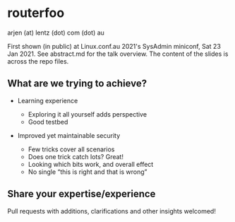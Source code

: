 # routerfoo
arjen (at) lentz (dot) com (dot) au

First shown (in public) at Linux.conf.au 2021's SysAdmin miniconf, Sat 23 Jan 2021.
See abstract.md for the talk overview. The content of the slides is across the repo files.

## What are we trying to achieve?
- Learning experience
  - Exploring it all yourself adds perspective
  - Good testbed

- Improved yet maintainable security
  - Few tricks cover all scenarios
  - Does one trick catch lots? Great!
  - Looking which bits work, and overall effect
  - No single “this is right and that is wrong”

## Share your expertise/experience
Pull requests with additions, clarifications and other insights welcomed!
